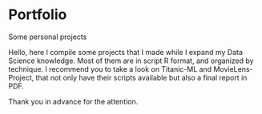 # Portfolio
Some personal projects

Hello, here I compile some projects that I made while I expand my Data Science knowledge.
Most of them are in script R format, and organized by technique.
I recommend you to take a look on Titanic-ML and MovieLens-Project, that not only have their scripts available but also a final report in PDF.

Thank you in advance for the attention.

